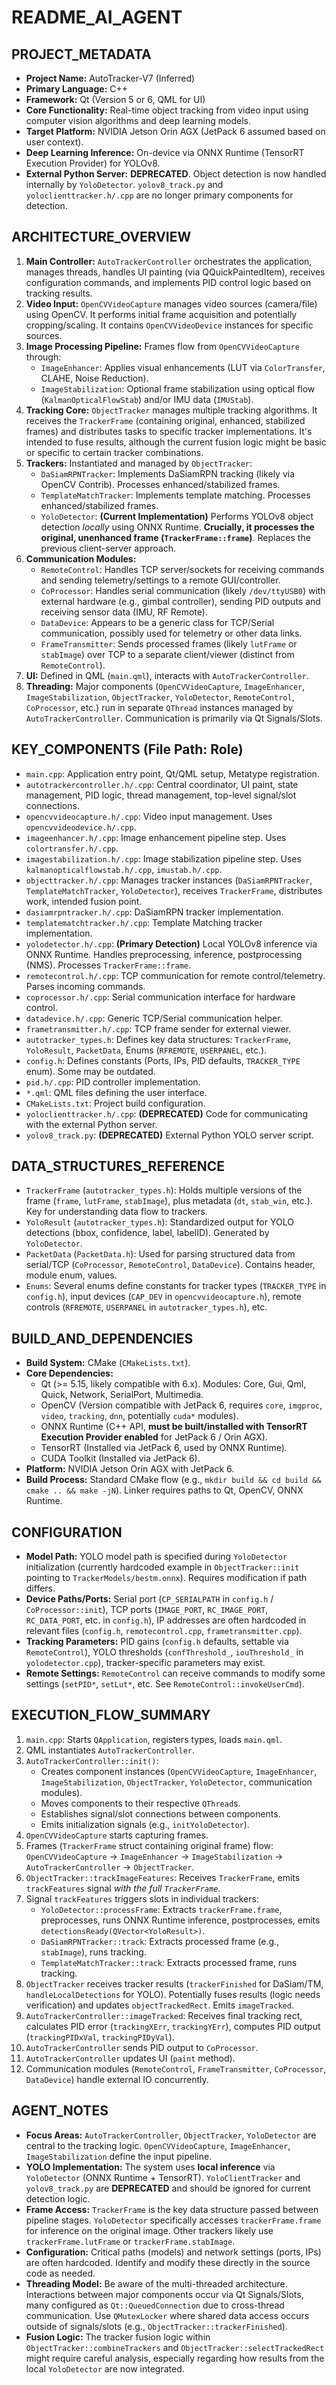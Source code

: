 # README_AI_AGENT

## PROJECT_METADATA
*   **Project Name:** AutoTracker-V7 (Inferred)
*   **Primary Language:** C++
*   **Framework:** Qt (Version 5 or 6, QML for UI)
*   **Core Functionality:** Real-time object tracking from video input using computer vision algorithms and deep learning models.
*   **Target Platform:** NVIDIA Jetson Orin AGX (JetPack 6 assumed based on user context).
*   **Deep Learning Inference:** On-device via ONNX Runtime (TensorRT Execution Provider) for YOLOv8.
*   **External Python Server:** **DEPRECATED**. Object detection is now handled internally by `YoloDetector`. `yolov8_track.py` and `yoloclienttracker.h/.cpp` are no longer primary components for detection.

## ARCHITECTURE_OVERVIEW
1.  **Main Controller:** `AutoTrackerController` orchestrates the application, manages threads, handles UI painting (via QQuickPaintedItem), receives configuration commands, and implements PID control logic based on tracking results.
2.  **Video Input:** `OpenCVVideoCapture` manages video sources (camera/file) using OpenCV. It performs initial frame acquisition and potentially cropping/scaling. It contains `OpenCVVideoDevice` instances for specific sources.
3.  **Image Processing Pipeline:** Frames flow from `OpenCVVideoCapture` through:
    *   `ImageEnhancer`: Applies visual enhancements (LUT via `ColorTransfer`, CLAHE, Noise Reduction).
    *   `ImageStabilization`: Optional frame stabilization using optical flow (`KalmanOpticalFlowStab`) and/or IMU data (`IMUStab`).
4.  **Tracking Core:** `ObjectTracker` manages multiple tracking algorithms. It receives the `TrackerFrame` (containing original, enhanced, stabilized frames) and distributes tasks to specific tracker implementations. It's intended to fuse results, although the current fusion logic might be basic or specific to certain tracker combinations.
5.  **Trackers:** Instantiated and managed by `ObjectTracker`:
    *   `DaSiamRPNTracker`: Implements DaSiamRPN tracking (likely via OpenCV Contrib). Processes enhanced/stabilized frames.
    *   `TemplateMatchTracker`: Implements template matching. Processes enhanced/stabilized frames.
    *   `YoloDetector`: **(Current Implementation)** Performs YOLOv8 object detection *locally* using ONNX Runtime. **Crucially, it processes the original, unenhanced frame (`TrackerFrame::frame`)**. Replaces the previous client-server approach.
6.  **Communication Modules:**
    *   `RemoteControl`: Handles TCP server/sockets for receiving commands and sending telemetry/settings to a remote GUI/controller.
    *   `CoProcessor`: Handles serial communication (likely `/dev/ttyUSB0`) with external hardware (e.g., gimbal controller), sending PID outputs and receiving sensor data (IMU, RF Remote).
    *   `DataDevice`: Appears to be a generic class for TCP/Serial communication, possibly used for telemetry or other data links.
    *   `FrameTransmitter`: Sends processed frames (likely `lutFrame` or `stabImage`) over TCP to a separate client/viewer (distinct from `RemoteControl`).
7.  **UI:** Defined in QML (`main.qml`), interacts with `AutoTrackerController`.
8.  **Threading:** Major components (`OpenCVVideoCapture`, `ImageEnhancer`, `ImageStabilization`, `ObjectTracker`, `YoloDetector`, `RemoteControl`, `CoProcessor`, etc.) run in separate `QThread` instances managed by `AutoTrackerController`. Communication is primarily via Qt Signals/Slots.

## KEY_COMPONENTS (File Path: Role)
*   `main.cpp`: Application entry point, Qt/QML setup, Metatype registration.
*   `autotrackercontroller.h/.cpp`: Central coordinator, UI paint, state management, PID logic, thread management, top-level signal/slot connections.
*   `opencvvideocapture.h/.cpp`: Video input management. Uses `opencvvideodevice.h/.cpp`.
*   `imageenhancer.h/.cpp`: Image enhancement pipeline step. Uses `colortransfer.h/.cpp`.
*   `imagestabilization.h/.cpp`: Image stabilization pipeline step. Uses `kalmanopticalflowstab.h/.cpp`, `imustab.h/.cpp`.
*   `objecttracker.h/.cpp`: Manages tracker instances (`DaSiamRPNTracker`, `TemplateMatchTracker`, `YoloDetector`), receives `TrackerFrame`, distributes work, intended fusion point.
*   `dasiamrpntracker.h/.cpp`: DaSiamRPN tracker implementation.
*   `templatematchtracker.h/.cpp`: Template Matching tracker implementation.
*   `yolodetector.h/.cpp`: **(Primary Detection)** Local YOLOv8 inference via ONNX Runtime. Handles preprocessing, inference, postprocessing (NMS). Processes `TrackerFrame::frame`.
*   `remotecontrol.h/.cpp`: TCP communication for remote control/telemetry. Parses incoming commands.
*   `coprocessor.h/.cpp`: Serial communication interface for hardware control.
*   `datadevice.h/.cpp`: Generic TCP/Serial communication helper.
*   `frametransmitter.h/.cpp`: TCP frame sender for external viewer.
*   `autotracker_types.h`: Defines key data structures: `TrackerFrame`, `YoloResult`, `PacketData`, Enums (`RFREMOTE`, `USERPANEL`, etc.).
*   `config.h`: Defines constants (Ports, IPs, PID defaults, `TRACKER_TYPE` enum). Some may be outdated.
*   `pid.h/.cpp`: PID controller implementation.
*   `*.qml`: QML files defining the user interface.
*   `CMakeLists.txt`: Project build configuration.
*   `yoloclienttracker.h/.cpp`: **(DEPRECATED)** Code for communicating with the external Python server.
*   `yolov8_track.py`: **(DEPRECATED)** External Python YOLO server script.

## DATA_STRUCTURES_REFERENCE
*   `TrackerFrame` (`autotracker_types.h`): Holds multiple versions of the frame (`frame`, `lutFrame`, `stabImage`), plus metadata (`dt`, `stab_win`, etc.). Key for understanding data flow to trackers.
*   `YoloResult` (`autotracker_types.h`): Standardized output for YOLO detections (bbox, confidence, label, labelID). Generated by `YoloDetector`.
*   `PacketData` (`PacketData.h`): Used for parsing structured data from serial/TCP (`CoProcessor`, `RemoteControl`, `DataDevice`). Contains header, module enum, values.
*   `Enums`: Several enums define constants for tracker types (`TRACKER_TYPE` in `config.h`), input devices (`CAP_DEV` in `opencvvideocapture.h`), remote controls (`RFREMOTE`, `USERPANEL` in `autotracker_types.h`), etc.

## BUILD_AND_DEPENDENCIES
*   **Build System:** CMake (`CMakeLists.txt`).
*   **Core Dependencies:**
    *   Qt (>= 5.15, likely compatible with 6.x). Modules: Core, Gui, Qml, Quick, Network, SerialPort, Multimedia.
    *   OpenCV (Version compatible with JetPack 6, requires `core`, `imgproc`, `video`, `tracking`, `dnn`, potentially `cuda*` modules).
    *   ONNX Runtime (C++ API, **must be built/installed with TensorRT Execution Provider enabled** for JetPack 6 / Orin AGX).
    *   TensorRT (Installed via JetPack 6, used by ONNX Runtime).
    *   CUDA Toolkit (Installed via JetPack 6).
*   **Platform:** NVIDIA Jetson Orin AGX with JetPack 6.
*   **Build Process:** Standard CMake flow (e.g., `mkdir build && cd build && cmake .. && make -jN`). Linker requires paths to Qt, OpenCV, ONNX Runtime.

## CONFIGURATION
*   **Model Path:** YOLO model path is specified during `YoloDetector` initialization (currently hardcoded example in `ObjectTracker::init` pointing to `TrackerModels/bestm.onnx`). Requires modification if path differs.
*   **Device Paths/Ports:** Serial port (`CP_SERIALPATH` in `config.h` / `CoProcessor::init`), TCP ports (`IMAGE_PORT`, `RC_IMAGE_PORT`, `RC_DATA_PORT`, etc. in `config.h`), IP addresses are often hardcoded in relevant files (`config.h`, `remotecontrol.cpp`, `frametransmitter.cpp`).
*   **Tracking Parameters:** PID gains (`config.h` defaults, settable via `RemoteControl`), YOLO thresholds (`confThreshold_`, `iouThreshold_` in `yolodetector.cpp`), tracker-specific parameters may exist.
*   **Remote Settings:** `RemoteControl` can receive commands to modify some settings (`setPID*`, `setLut*`, etc. See `RemoteControl::invokeUserCmd`).

## EXECUTION_FLOW_SUMMARY
1.  `main.cpp`: Starts `QApplication`, registers types, loads `main.qml`.
2.  QML instantiates `AutoTrackerController`.
3.  `AutoTrackerController::init()`:
    *   Creates component instances (`OpenCVVideoCapture`, `ImageEnhancer`, `ImageStabilization`, `ObjectTracker`, `YoloDetector`, communication modules).
    *   Moves components to their respective `QThread`s.
    *   Establishes signal/slot connections between components.
    *   Emits initialization signals (e.g., `initYoloDetector`).
4.  `OpenCVVideoCapture` starts capturing frames.
5.  Frames (`TrackerFrame` struct containing original frame) flow: `OpenCVVideoCapture` -> `ImageEnhancer` -> `ImageStabilization` -> `AutoTrackerController` -> `ObjectTracker`.
6.  `ObjectTracker::trackImageFeatures`: Receives `TrackerFrame`, emits `trackFeatures` signal *with the full `TrackerFrame`*.
7.  Signal `trackFeatures` triggers slots in individual trackers:
    *   `YoloDetector::processFrame`: Extracts `trackerFrame.frame`, preprocesses, runs ONNX Runtime inference, postprocesses, emits `detectionsReady(QVector<YoloResult>)`.
    *   `DaSiamRPNTracker::track`: Extracts processed frame (e.g., `stabImage`), runs tracking.
    *   `TemplateMatchTracker::track`: Extracts processed frame, runs tracking.
8.  `ObjectTracker` receives tracker results (`trackerFinished` for DaSiam/TM, `handleLocalDetections` for YOLO). Potentially fuses results (logic needs verification) and updates `objectTrackedRect`. Emits `imageTracked`.
9.  `AutoTrackerController::imageTracked`: Receives final tracking rect, calculates PID error (`trackingXErr`, `trackingYErr`), computes PID output (`trackingPIDxVal`, `trackingPIDyVal`).
10. `AutoTrackerController` sends PID output to `CoProcessor`.
11. `AutoTrackerController` updates UI (`paint` method).
12. Communication modules (`RemoteControl`, `FrameTransmitter`, `CoProcessor`, `DataDevice`) handle external IO concurrently.

## AGENT_NOTES
*   **Focus Areas:** `AutoTrackerController`, `ObjectTracker`, `YoloDetector` are central to the tracking logic. `OpenCVVideoCapture`, `ImageEnhancer`, `ImageStabilization` define the input pipeline.
*   **YOLO Implementation:** The system uses **local inference** via `YoloDetector` (ONNX Runtime + TensorRT). `YoloClientTracker` and `yolov8_track.py` are **DEPRECATED** and should be ignored for current detection logic.
*   **Frame Access:** `TrackerFrame` is the key data structure passed between pipeline stages. `YoloDetector` specifically accesses `trackerFrame.frame` for inference on the original image. Other trackers likely use `trackerFrame.lutFrame` or `trackerFrame.stabImage`.
*   **Configuration:** Critical paths (models) and network settings (ports, IPs) are often hardcoded. Identify and modify these directly in the source code as needed.
*   **Threading Model:** Be aware of the multi-threaded architecture. Interactions between major components occur via Qt Signals/Slots, many configured as `Qt::QueuedConnection` due to cross-thread communication. Use `QMutexLocker` where shared data access occurs outside of signals/slots (e.g., `ObjectTracker::trackerFinished`).
*   **Fusion Logic:** The tracker fusion logic within `ObjectTracker::combineTrackers` and `ObjectTracker::selectTrackedRect` might require careful analysis, especially regarding how results from the local `YoloDetector` are now integrated.